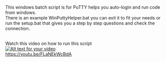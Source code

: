 This windows batch script is for PuTTY helps you auto-login and run code from windows.<br>
There is an example WinPuttyHelper.bat you can exit it to fit your needs or run the setup.bat that gives you a step by step questions and check the connection.<br>
<br>

Watch this video on how to run this script<br>
[![Alt text for your video](http://img.youtube.com/vi/FLaNEkWcBdA/0.jpg)](https://youtu.be/FLaNEkWcBdA)
<br>
https://youtu.be/FLaNEkWcBdA
